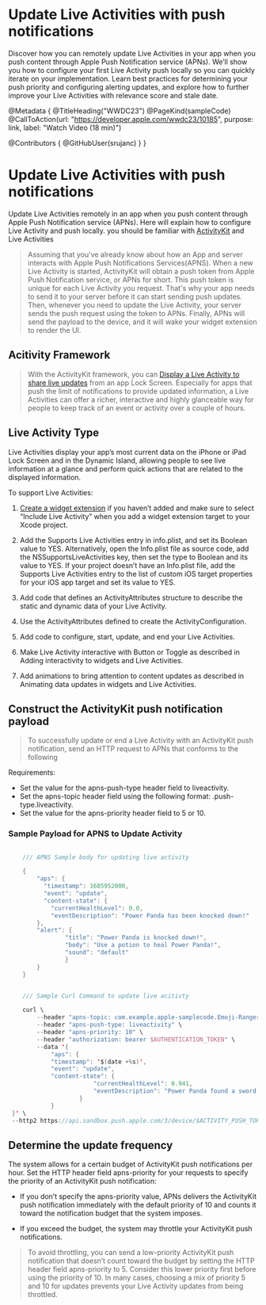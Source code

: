 # Update Live Activities with push notifications

Discover how you can remotely update Live Activities in your app when you push content through Apple Push Notification service (APNs). We’ll show you how to configure your first Live Activity push locally so you can quickly iterate on your implementation. Learn best practices for determining your push priority and configuring alerting updates, and explore how to further improve your Live Activities with relevance score and stale date.

@Metadata {
   @TitleHeading("WWDC23")
   @PageKind(sampleCode)
   @CallToAction(url: "https://developer.apple.com/wwdc23/10185", purpose: link, label: "Watch Video (18 min)")

   @Contributors {
      @GitHubUser(srujanc)
   }
}



# Update Live Activities with push notifications

Update Live Activities remotely in an app when you push content through Apple Push Notification service (APNs). Here will explain how to configure Live Activity and push locally. you should be familiar with [ActivityKit](https://developer.apple.com/documentation/ActivityKit) and Live Activities

> Assuming that you've already know about how an App and server interacts with Apple Push Notifications Services(APNS). When a new Live Activity is started, ActivityKit will obtain a push token from Apple Push Notification service, or APNs for short. This push token is unique for each Live Activity you request. That's why your app needs to send it to your server before it can start sending push updates. Then, whenever you need to update the Live Activity, your server sends the push request using the token to APNs. Finally, APNs will send the payload to the device, and it will wake your widget extension to render the UI.

## Acitivity Framework

> With the ActivityKit framework, you can [Display a Live Activity to share live updates](https://developer.apple.com/documentation/activitykit/displaying-live-data-with-live-activities) from an app Lock Screen. Especially for apps that push the limit of notifications to provide updated information, a Live Activities can offer a richer, interactive and highly glanceable way for people to keep track of an event or activity over a couple of hours.

## Live Activity Type 

Live Activities display your app’s most current data on the iPhone or iPad Lock Screen and in the Dynamic Island, allowing people to see live information at a glance and perform quick actions that are related to the displayed information.


To support Live Activities:

1. [Create a widget extension](https://developer.apple.com/documentation/WidgetKit/Creating-a-Widget-Extension) if you haven’t added and make sure to select “Include Live Activity” when you add a widget extension target to your Xcode project. 

2. Add the Supports Live Activities entry in info.plist, and set its Boolean value to YES. Alternatively, open the Info.plist file as source code, add the NSSupportsLiveActivities key, then set the type to Boolean and its value to YES. If your project doesn’t have an Info.plist file, add the Supports Live Activities entry to the list of custom iOS target properties for your iOS app target and set its value to YES.

3. Add code that defines an ActivityAttributes structure to describe the static and dynamic data of your Live Activity.

4. Use the ActivityAttributes defined to create the ActivityConfiguration.

5. Add code to configure, start, update, and end your Live Activities.

6. Make Live Activity interactive with Button or Toggle as described in Adding interactivity to widgets and Live Activities.

7. Add animations to bring attention to content updates as described in Animating data updates in widgets and Live Activities.


## Construct the ActivityKit push notification payload

> To successfully update or end a Live Activity with an ActivityKit push notification, send an HTTP request to APNs that conforms to the following 

Requirements:
 * Set the value for the apns-push-type header field to liveactivity.
 * Set the apns-topic header field using the following format: <your bundleID>.push-type.liveactivity.
 * Set the value for the apns-priority header field to 5 or 10.

### Sample Payload for APNS to Update Activity

```swift

    /// APNS Sample body for updating live activity

    {
        "aps": {
          "timestamp": 1685952000,
          "event": "update",
          "content-state": {
            "currentHealthLevel": 0.0,
            "eventDescription": "Power Panda has been knocked down!"
        },
        "alert": {
                "title": "Power Panda is knocked down!",
                "body": "Use a potion to heal Power Panda!",
                "sound": "default"
                }
        }
    }


    /// Sample Curl Command to update live acitivty

    curl \
        --header "apns-topic: com.example.apple-samplecode.Emoji-Rangers.push-type.liveactivity" \
        --header "apns-push-type: liveactivity" \
        --header "apns-priority: 10" \
        --header "authorization: bearer $AUTHENTICATION_TOKEN" \
        --data '{
            "aps": {
            "timestamp": '$(date +%s)',
            "event": "update",
            "content-state": {
                        "currentHealthLevel": 0.941,
                        "eventDescription": "Power Panda found a sword!"
                    }
            }
 }' \
 --http2 https://api.sandbox.push.apple.com/3/device/$ACTIVITY_PUSH_TOKEN

```


## Determine the update frequency

The system allows for a certain budget of ActivityKit push notifications per hour. Set the HTTP header field apns-priority for your requests to specify the priority of an ActivityKit push notification:

* If you don’t specify the apns-priority value, APNs delivers the ActivityKit push notification immediately with the default priority of 10 and counts it toward the notification budget that the system imposes.

* If you exceed the budget, the system may throttle your ActivityKit push notifications.

> To avoid throttling, you can send a low-priority ActivityKit push notification that doesn’t count toward the budget by setting the HTTP header field apns-priority to 5. Consider this lower priority first before using the priority of 10. In many cases, choosing a mix of priority 5 and 10 for updates prevents your Live Activity updates from being throttled.
